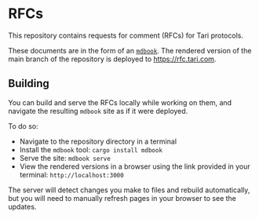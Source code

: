 # RFCs

This repository contains requests for comment (RFCs) for Tari protocols.

These documents are in the form of an [`mdbook`](https://rust-lang.github.io/mdBook/). The rendered version of the main branch of the repository is deployed to https://rfc.tari.com.

## Building

You can build and serve the RFCs locally while working on them, and navigate the resulting `mdbook` site as if it were deployed.

To do so:
- Navigate to the repository directory in a terminal
- Install the `mdbook` tool: `cargo install mdbook`
- Serve the site: `mdbook serve`
- View the rendered versions in a browser using the link provided in your terminal: `http://localhost:3000`

The server will detect changes you make to files and rebuild automatically, but you will need to manually refresh pages in your browser to see the updates.
